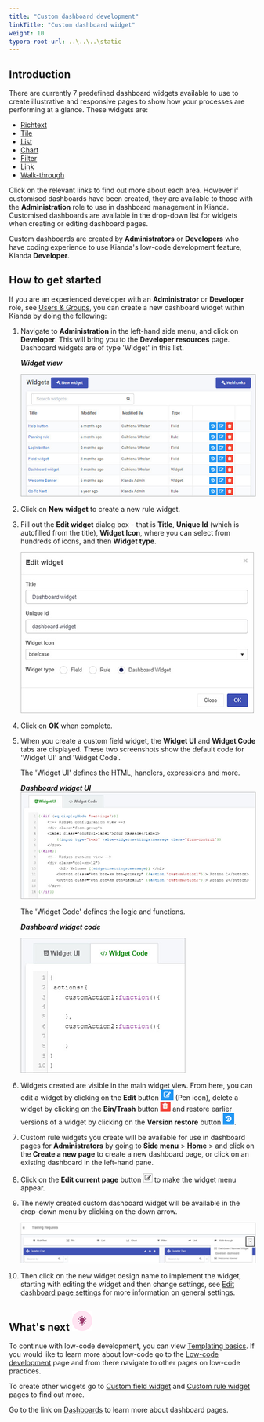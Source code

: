 ```yaml
---
title: "Custom dashboard development"
linkTitle: "Custom dashboard widget"
weight: 10
typora-root-url: ..\..\..\static
---
```


## Introduction

There are currently 7 predefined dashboard widgets available to use to create illustrative and responsive pages to show how your processes are performing at a glance. These widgets are:

- [Richtext](/docs/platform/pages/richtext/)
- [Tile](/docs/platform/pages/tile/)
- [List](/docs/platform/pages/list/)
- [Chart](//docs/platform/pages/chart/)
- [Filter](/docs/platform/pages/filter/)
- [Link](/docs/platform/pages/link/)
- [Walk-through](/docs/platform/pages/walkthrough/)

Click on the relevant links to find out more about each area. However if customised dashboards have been created, they are available to those with the  **Administration** role to use in dashboard management in Kianda. Customised dashboards are available in the drop-down list for widgets when creating or editing dashboard pages.

Custom dashboards are created by **Administrators** or **Developers** who have coding experience to use Kianda's low-code development feature, Kianda **Developer**. 

## How to get started

If you are an experienced developer with an **Administrator** or **Developer** role, see [Users & Groups](/docs/platform/administration/users/), you can create a new dashboard widget within Kianda by doing the following: 

1. Navigate to **Administration** in the left-hand side menu, and click on **Developer**. This will bring you to the **Developer resources** page. Dashboard widgets are of type 'Widget' in this list.

   ***Widget view***

   ![Widget view](/images/widgetview2.jpg)

2. Click on **New widget** to create a new rule widget.

3. Fill out the **Edit widget** dialog box - that is **Title**, **Unique Id** (which is autofilled from the title), **Widget Icon**, where you can select from hundreds of icons, and then **Widget type**. 

   ![Edit widget](/images/edit-dashboard-widget.jpg)

4. Click on **OK** when complete.

5. When you create a custom field widget, the **Widget UI** and **Widget Code** tabs are displayed. These two screenshots show the default code for 'Widget UI' and 'Widget Code'.

      The 'Widget UI' defines the HTML, handlers, expressions and more.

      ***Dashboard widget UI***
      ![Widget UI](/images/dashboard-widget-ui.jpg)

      The 'Widget Code' defines the logic and functions.

      ***Dashboard widget code***

      ![Widget code](/images/dashboard-widget-code.jpg)

6. Widgets created are visible in the main widget view. From here, you can edit a widget by clicking on the **Edit** button  ![Pen button](/images/bluepen.png) (Pen icon), delete a widget by clicking on the **Bin/Trash** button ![Bin button](/images/binicon.png) and restore earlier versions of a widget by clicking on the **Version restore** button ![Restore](/images/bluerestore.png).

7. Custom rule widgets you create will be available for use in dashboard pages for **Administrators** by going to **Side menu** > **Home** > and click on the **Create a new page** to create a new dashboard page, or click on an existing dashboard in the left-hand pane. 

8. Click on the **Edit current page** button ![Edit page button](/images/edit-current-page.jpg) to make the widget menu appear.

9. The newly created custom dashboard widget will be available in the drop-down menu by clicking on the down arrow.

      ![Custom dashboard widgets drop-down list](/images/custom-dashboard-widgets.jpg)

10. Then click on the new widget design name to implement the widget, starting with editing the widget and then change settings, see [Edit dashboard page settings](/docs/platform/pages/#how-to-edit-dashboard-page-settings) for more information on general settings.



## What's next ![Idea icon](/images/18.png)

To continue with low-code development, you can view [Templating basics](/docs/low-code/templating-basics/). If you would like to learn more about low-code go to the [Low-code development](/docs/low-code/) page and from there navigate to other pages on low-code practices.

To create other widgets go to [Custom field widget](/docs/low-code/field-widget/) and [Custom rule widget](/docs/low-code/rule-widget/) pages to find out more.

Go to the link on [Dashboards](/docs/platform/pages/) to learn more about dashboard pages.
